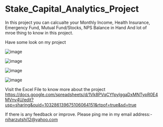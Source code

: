 # Stake_Capital_Analytics_Project

In this project you can calcualte your Monthly Income, Health Insurance, Emergency Fund, Mutual Fund/Stocks, NPS Balance in Hand
And lot of mroe thing to know in this project.

Have some look on my project

![image](https://user-images.githubusercontent.com/59330701/153747048-692da8a7-fb93-4710-aa21-f8512c93ccf1.png)


![image](https://user-images.githubusercontent.com/59330701/153747416-1b6bb20a-5b36-4f9f-aa20-939c0380c691.png)


![image](https://user-images.githubusercontent.com/59330701/153747073-24ad7fa7-7752-4e7d-88f3-bdf48f996952.png)


![image](https://user-images.githubusercontent.com/59330701/153747091-b806fe02-027b-45c8-959b-63ee181ac4c3.png)


Visit the Excel File to know more about the project
https://docs.google.com/spreadsheets/d/1Vk8PVqCYfpylggaDxMNTypR0E4MVnv4U/edit?usp=sharing&ouid=103286139675106064151&rtpof=true&sd=true

If there is any feedback or improve. Please ping me in my email address:- niharzutshi12@yahoo.com
